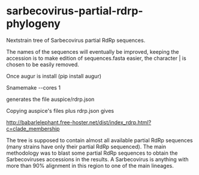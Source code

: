 # sarbecovirus-partial-rdrp-phylogeny

Nextstrain tree of Sarbecovirus partial RdRp sequences.

The names of the sequences will eventually be improved, keeping the accession is to make edition of sequences.fasta easier, the character | is chosen to be easily removed.

Once augur is install (pip install augur)

Snamemake --cores 1 

generates the file auspice/rdrp.json  

Copying auspice's files plus rdrp.json gives  

http://babarlelephant.free-hoster.net/dist/index_rdrp.html?c=clade_membership
 

The tree is supposed to contain almost all available partial RdRp sequences (many strains have only their partial RdRp sequenced). The main methodology was to blast some partial RdRp sequences to obtain the Sarbecoviruses accessions in the results. A Sarbecovirus is anything with more than 90% alignment in this region to one of the main lineages.

